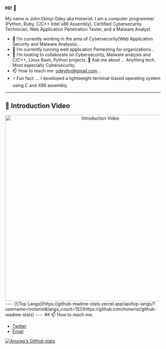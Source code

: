 ### Hi! 👋
My name is John Ebinyi Odey aka Hotwrist. I am a computer programmer (Python, Ruby, C/C++ Intel x86 Assembly), Certified Cybersecurity Technician, Web Application Penetration Tester, and a Malware Analyst. 


- 🔭 I’m currently working in the area of Cybersecurity(Web Application Security and Malware Analysis)...
- 🌱 I’m currently running web application Pentesting for organizations...
- 👯 I’m looking to collaborate on Cybersecurity, Malware analysis and C/C++, Linux Bash, Python projects.
 💬 Ask me about ... Anything tech. Most especially Cybersecurity.
- 📫 How to reach me: odeyjhn@gmail.com...
- ⚡ Fun fact: ... I developed a lightweight terminal-based operating system using C and X86 assembly.

----
## 🎥 Introduction Video
<div align="center">
<a href="https://www.youtube.com/watch?v=YUPYR-LpRZw" target="_blank">
   <img src="https://img.youtube.com/vi/YUPYR-LpRZw/0.jpg" alt="Introduction Video" width="600"/>
</a>
</div>
----
[![Top Langs](https://github-readme-stats.vercel.app/api/top-langs/?username=hotwrist&langs_count=15)](https://github.com/hotwrist/github-readme-stats)
----
## 📫 How to reach me:

- [Twitter](https://twitter.com/i_am_giannis)
- [Email](mailto:odeyjhn@gmail.com)

[![Anurag's GitHub stats](https://github-readme-stats.vercel.app/api?username=hotwrist&theme=codeSTACKr&show_icons=true)](https://github.com/anuraghazra/github-readme-stats)
